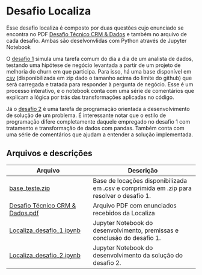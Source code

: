 # Desafio Localiza

Esse desafio localiza é composto por duas questões cujo enunciado se encontra no PDF [Desafio Técnico CRM & Dados](https://github.com/daniel-pena-martins/desafio-localiza/blob/main/Desafio%20T%C3%A9cnico%20CRM%20%26%20Dados.pdf) e também no arquivo de cada desafio. Ambas são deselvonvlidas com Python através de Jupyter Notebook

O [desafio 1](https://github.com/daniel-pena-martins/desafio-localiza/blob/main/Localiza_desafio_1.ipynb) simula uma tarefa comum do dia a dia de um analista de dados, testando uma hipótese de negócio levantada a partir de um projeto de melhoria do churn em que participa. Para isso, há uma base disponível em [csv](https://github.com/daniel-pena-martins/desafio-localiza/blob/main/base_teste.zip) (disponibilizada em zip dado o tamanho acima do limite do github) que será carregada e tratada para responder à pergunta de negócio. Esse é um processo interativo, e o notebook conta com uma série de comentários que explicam a lógica por trás das transformações aplicadas no código.

Já o [desafio 2](https://github.com/daniel-pena-martins/desafio-localiza/blob/main/Localiza_desafio_2.ipynb) é uma tarefa de programação orientada a desenvolvimento de solução de um problema. É interessante notar que o estilo de programação difere completamente daquele empregado no desafio 1 com tratamento e transformação de dados com pandas. Também conta com uma série de comentários que ajudam a entender a solução implementada.

## Arquivos e descrições

Arquivo | Descrição
--------|----------
[base_teste.zip](https://github.com/daniel-pena-martins/desafio-localiza/blob/main/base_teste.zip) | Base de locações disponibilizada em .csv e comprimida em .zip para resolver o desafio 1.
[Desafio Técnico CRM & Dados.pdf](https://github.com/daniel-pena-martins/desafio-localiza/blob/main/Desafio%20T%C3%A9cnico%20CRM%20%26%20Dados.pdf) | Arquivo PDF com enunciados recebidos da Localiza
[Localiza_desafio_1.ipynb](https://github.com/daniel-pena-martins/desafio-localiza/blob/main/Localiza_desafio_1.ipynb) | Jupyter Notebook do desenvolvimento, premissas e conclusão do desafio 1. 
[Localiza_desafio_2.ipynb](https://github.com/daniel-pena-martins/desafio-localiza/blob/main/Localiza_desafio_2.ipynb) | Jupyter Notebook do desenvolvimento da solução do desafio 2. 
